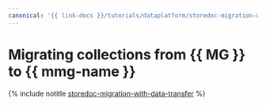 ```yaml
---
canonical: '{{ link-docs }}/tutorials/dataplatform/storedoc-migration-with-data-transfer'
---
```


# Migrating collections from {{ MG }} to {{ mmg-name }}

{% include notitle [storedoc-migration-with-data-transfer](../../_tutorials/dataplatform/mongodb-migration-with-data-transfer.md) %}